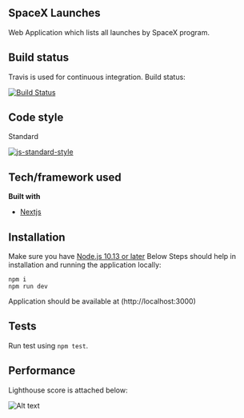 ## SpaceX Launches
Web Application which lists all launches by SpaceX program.

## Build status
Travis is used for continuous integration.
Build status:

[![Build Status](https://travis-ci.org/hasanahmedfaisal/spaceXapp.svg?branch=master)](https://travis-ci.org/github/hasanahmedfaisal/spaceXapp)

## Code style
Standard

[![js-standard-style](https://img.shields.io/badge/code%20style-standard-brightgreen.svg?style=flat)](https://github.com/feross/standard)

## Tech/framework used
<b>Built with</b>
- [Nextjs](https://nextjs.org/)

## Installation
Make sure you have [Node.js 10.13 or later](https://nodejs.org/)
Below Steps should help in installation and running the application locally:
```
npm i
npm run dev
```
Application should be available at (http://localhost:3000) 

## Tests
 Run test using `npm test`. 
 
 ## Performance
 Lighthouse score is attached below:
 
 ![Alt text]( https://user-images.githubusercontent.com/43376627/91432096-2513a800-e859-11ea-9985-5bae5f029338.png "Lighthouse score") 
